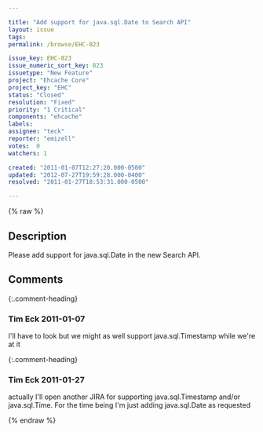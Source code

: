 ```yaml
---

title: "Add support for java.sql.Date to Search API"
layout: issue
tags: 
permalink: /browse/EHC-823

issue_key: EHC-823
issue_numeric_sort_key: 823
issuetype: "New Feature"
project: "Ehcache Core"
project_key: "EHC"
status: "Closed"
resolution: "Fixed"
priority: "1 Critical"
components: "ehcache"
labels: 
assignee: "teck"
reporter: "emizell"
votes:  0
watchers: 1

created: "2011-01-07T12:27:20.000-0500"
updated: "2012-07-27T19:59:28.000-0400"
resolved: "2011-01-27T18:53:31.000-0500"

---
```




{% raw %}



## Description

<div markdown="1" class="description">

Please add support for java.sql.Date in the new Search API.

</div>

## Comments


{:.comment-heading}
### **Tim Eck** <span class="date">2011-01-07</span>

<div markdown="1" class="comment">

I'll have to look but we might as well support java.sql.Timestamp while we're at it




</div>


{:.comment-heading}
### **Tim Eck** <span class="date">2011-01-27</span>

<div markdown="1" class="comment">

actually I'll open another JIRA for supporting java.sql.Timestamp and/or java.sql.Time. For the time being I'm just adding java.sql.Date as requested


</div>



{% endraw %}
